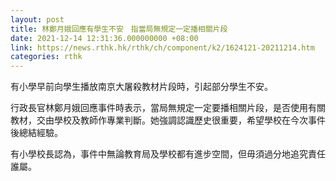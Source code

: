 ```yaml
---
layout: post
title: 林鄭月娥回應有學生不安　指當局無規定一定播相關片段
date: 2021-12-14 12:31:36.000000000 +08:00
link: https://news.rthk.hk/rthk/ch/component/k2/1624121-20211214.htm
categories: rthk
---
```


有小學早前向學生播放南京大屠殺教材片段時，引起部分學生不安。

行政長官林鄭月娥回應事件時表示，當局無規定一定要播相關片段，是否使用有關教材，交由學校及教師作專業判斷。她強調認識歷史很重要，希望學校在今次事件後總結經驗。

有小學校長認為，事件中無論教育局及學校都有進步空間，但毋須過分地追究責任誰屬。
